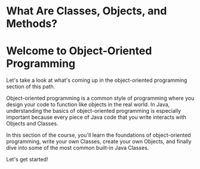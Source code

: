 # What Are Classes, Objects, and Methods?

# Welcome to Object-Oriented Programming

Let's take a look at what's coming up in the object-oriented programming section of this path.

Object-oriented programming is a common style of programming where you design your code to function like objects in the real world. In Java, understanding the basics of object-oriented programming is especially important because every piece of Java code that you write interacts with Objects and Classes.

In this section of the course, you'll learn the foundations of object-oriented programming, write your own Classes, create your own Objects, and finally dive into some of the most common built-in Java Classes.

Let's get started!
